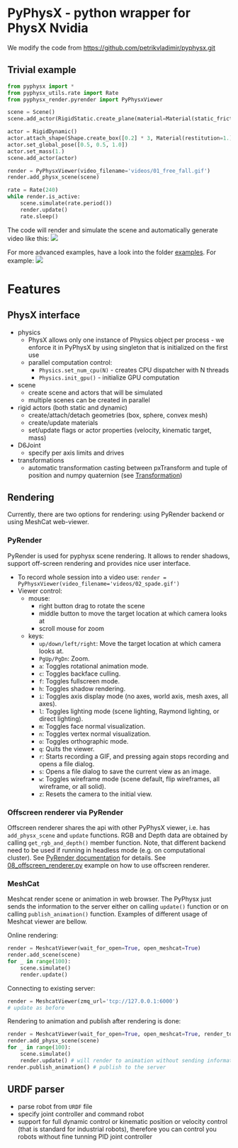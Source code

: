 # PyPhysX - python wrapper for PhysX Nvidia
We modify the code from https://github.com/petrikvladimir/pyphysx.git

## Trivial example
```python
from pyphysx import *
from pyphysx_utils.rate import Rate
from pyphysx_render.pyrender import PyPhysxViewer

scene = Scene()
scene.add_actor(RigidStatic.create_plane(material=Material(static_friction=0.1, dynamic_friction=0.1, restitution=0.5)))

actor = RigidDynamic()
actor.attach_shape(Shape.create_box([0.2] * 3, Material(restitution=1.)))
actor.set_global_pose([0.5, 0.5, 1.0])
actor.set_mass(1.)
scene.add_actor(actor)

render = PyPhysxViewer(video_filename='videos/01_free_fall.gif')
render.add_physx_scene(scene)

rate = Rate(240)
while render.is_active:
    scene.simulate(rate.period())
    render.update()
    rate.sleep()

```
The code will render and simulate the scene and automatically generate video like this:
![](examples/videos/anim_01_free_fall.gif)

For more advanced examples, have a look into the folder [examples](examples/). For example:
![](examples/videos/anim_05b_panda_cubes.gif)

# Features
## PhysX interface
- physics
  - PhysX allows only one instance of Physics object per process - we enforce it in PyPhysX by using singleton that is initialized on the first use
  - parallel computation control:
    - `Physics.set_num_cpu(N)` - creates CPU dispatcher with N threads
    - `Physics.init_gpu()` - initialize GPU computation
- scene
  - create scene and actors that will be simulated
  - multiple scenes can be created in parallel
- rigid actors (both static and dynamic)
  - create/attach/detach geometries (box, sphere, convex mesh)
  - create/update materials
  - set/update flags or actor properties (velocity, kinematic target, mass)
- D6Joint
  - specify per axis limits and drives
- transformations
  - automatic transformation casting between pxTransform and tuple of position and numpy quaternion (see [Transformation](doc/transformation.md))

## Rendering
Currently, there are two options for rendering: using PyRender backend or using MeshCat web-viewer.

### PyRender 
PyRender is used for pyphysx scene rendering. It allows to render shadows, support off-screen rendering and provides nice user interface.
- To record whole session into a video use:
    `render = PyPhysxViewer(video_filename='videos/02_spade.gif')`
- Viewer control:
  - mouse:
    - right button drag to rotate the scene
    - middle button to move the target location at which camera looks at
    - scroll mouse for zoom 
  - keys:
    - ``up/down/left/right``: Move the target location at which camera looks at.
    - ``PgUp/PgDn``: Zoom.
    - ``a``: Toggles rotational animation mode.
    - ``c``: Toggles backface culling.
    - ``f``: Toggles fullscreen mode.
    - ``h``: Toggles shadow rendering.
    - ``i``: Toggles axis display mode
      (no axes, world axis, mesh axes, all axes).
    - ``l``: Toggles lighting mode
      (scene lighting, Raymond lighting, or direct lighting).
    - ``m``: Toggles face normal visualization.
    - ``n``: Toggles vertex normal visualization.
    - ``o``: Toggles orthographic mode.
    - ``q``: Quits the viewer.
    - ``r``: Starts recording a GIF, and pressing again stops recording
      and opens a file dialog.
    - ``s``: Opens a file dialog to save the current view as an image.
    - ``w``: Toggles wireframe mode
      (scene default, flip wireframes, all wireframe, or all solid).
    - ``z``: Resets the camera to the initial view.

### Offscreen renderer via PyRender
Offscreen renderer shares the api with other PyPhysX viewer, i.e. has `add_physx_scene` and `update` functions.
RGB and Depth data are obtained by calling `get_rgb_and_depth()` member function.
Note, that different backend need to be used if running in headless mode (e.g. on computational cluster).
See [PyRender documentation](https://pyrender.readthedocs.io/en/latest/examples/offscreen.html) for details.
See [08_offscreen_renderer.py](examples/08_offscreen_renderer.py) example on how to use offscreen renderer.

### MeshCat
Meshcat render scene or animation in web browser.
The PyPhysx just sends the information to the server either on calling `update()` function or on calling `publish_animation()` function.
Examples of different usage of Meshcat viewer are bellow.

Online rendering:
```python
render = MeshcatViewer(wait_for_open=True, open_meshcat=True)
render.add_scene(scene)
for _ in range(100):
    scene.simulate()
    render.update()
```

Connecting to existing server:
```python
render = MeshcatViewer(zmq_url='tcp://127.0.0.1:6000')
# update as before
```

Rendering to animation and publish after rendering is done:
```python
render = MeshcatViewer(wait_for_open=True, open_meshcat=True, render_to_animation=True, animation_fps=30)
render.add_physx_scene(scene)
for _ in range(100):
    scene.simulate()
    render.update() # will render to animation without sending information to meshcat server, i.e. is fast
render.publish_animation() # publish to the server
```

## URDF parser
- parse robot from `URDF` file
- specify joint controller and command robot
- support for full dynamic control or kinematic position or velocity control (that is standard for industrial robots), therefore you can control you robots without fine tunning PID joint controller
